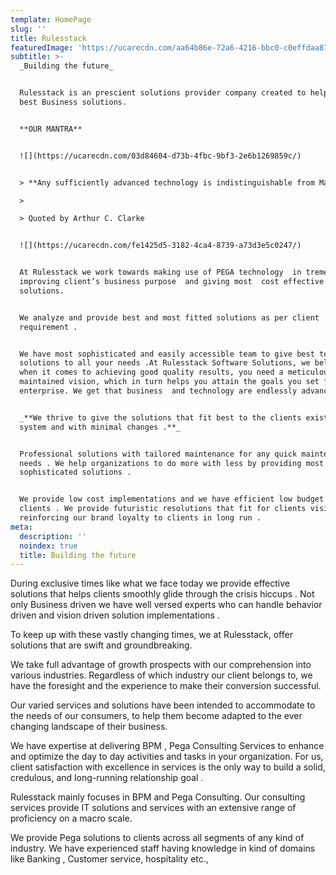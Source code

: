 ```yaml
---
template: HomePage
slug: ''
title: Rulesstack
featuredImage: 'https://ucarecdn.com/aa64b86e-72a6-4216-bbc0-c0effdaa8717/'
subtitle: >-
  _Building the future_


  Rulesstack is an prescient solutions provider company created to help provide
  best Business solutions.


  **OUR MANTRA** 


  ![](https://ucarecdn.com/03d84604-d73b-4fbc-9bf3-2e6b1269859c/)


  > **Any sufficiently advanced technology is indistinguishable from Magic**

  >

  > Quoted by Arthur C. Clarke


  ![](https://ucarecdn.com/fe1425d5-3182-4ca4-8739-a73d3e5c0247/)


  At Rulesstack we work towards making use of PEGA technology  in tremendously
  improving client’s business purpose  and giving most  cost effective
  solutions.


  We analyze and provide best and most fitted solutions as per client
  requirement . 


  We have most sophisticated and easily accessible team to give best technical
  solutions to all your needs .At Rulesstack Software Solutions, we believe that
  when it comes to achieving good quality results, you need a meticulously
  maintained vision, which in turn helps you attain the goals you set for your
  enterprise. We get that business  and technology are endlessly advancing.


  _**We thrive to give the solutions that fit best to the clients existing
  system and with minimal changes .**_ 


  Professional solutions with tailored maintenance for any quick maintenance
  needs . We help organizations to do more with less by providing most
  sophisticated solutions .


  We provide low cost implementations and we have efficient low budget plans for
  clients . We provide futuristic resolutions that fit for clients vision board
  reinforcing our brand loyalty to clients in long run .
meta:
  description: ''
  noindex: true
  title: Building the future
---
```



During exclusive times like what we face today we provide effective solutions that helps clients smoothly glide through the crisis hiccups . Not only Business driven we have well versed experts who can handle behavior driven and vision driven solution implementations .  

To keep up with these vastly changing  times, we at Rulesstack, offer solutions that are swift  and groundbreaking. 

We take full advantage of growth prospects with our comprehension into various industries. Regardless of which industry our client belongs to, we have the foresight and the experience to make their conversion successful. 

Our varied services  and solutions have been intended to accommodate to the needs of our consumers, to help them become adapted to the ever changing  landscape of their business.

We have  expertise at delivering BPM , Pega Consulting Services to enhance and optimize the day to day activities and tasks  in your organization. For us, client satisfaction with excellence in services is the only way to build a solid, credulous, and long-running relationship goal . 

Rulesstack mainly focuses in BPM and Pega Consulting. Our consulting services  provide IT solutions and services with an extensive range of proficiency on a macro scale. 

We provide Pega solutions to clients across all segments of any kind of industry. We have experienced staff having knowledge in kind of domains like Banking , Customer service, hospitality etc.,
